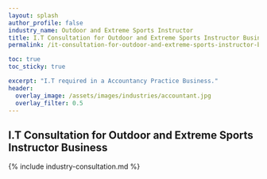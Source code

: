 ```yaml
---
layout: splash 
author_profile: false 
industry_name: Outdoor and Extreme Sports Instructor
title: I.T Consultation for Outdoor and Extreme Sports Instructor Business
permalink: /it-consultation-for-outdoor-and-extreme-sports-instructor-business

toc: true
toc_sticky: true

excerpt: "I.T required in a Accountancy Practice Business."
header:
  overlay_image: /assets/images/industries/accountant.jpg
  overlay_filter: 0.5 
---
```


## I.T Consultation for Outdoor and Extreme Sports Instructor Business

{% include industry-consultation.md %}
